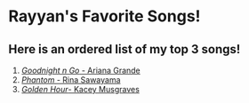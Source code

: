 # Rayyan's Favorite Songs!

## Here is an ordered list of my top 3 songs!

1. [_Goodnight n Go_ - Ariana Grande](https://youtu.be/sXJ2hajo6rw)
2. [_Phantom_ - Rina Sawayama](https://youtu.be/oy3ia2O3GbI)
3. [_Golden Hour_- Kacey Musgraves](https://youtu.be/maONL_HfI20)

